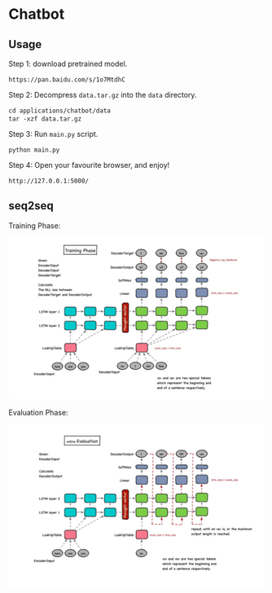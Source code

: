 
# Chatbot


## Usage

Step 1: download pretrained model.

    https://pan.baidu.com/s/1o7MtdhC

Step 2: Decompress ``data.tar.gz`` into the ``data`` directory.

    cd applications/chatbot/data
    tar -xzf data.tar.gz

Step 3: Run ``main.py`` script.
    
    python main.py

Step 4: Open your favourite browser, and enjoy!

    http://127.0.0.1:5000/


## seq2seq

Training Phase:

![training](chatbot/pics/Training.jpg)


Evaluation Phase:

![Evaluation](chatbot/pics/Eval.jpg)



 